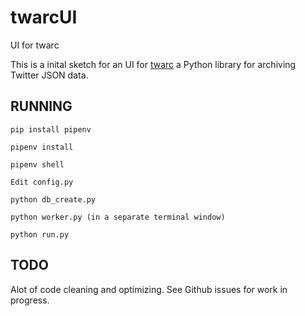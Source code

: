 # twarcUI
UI for twarc

This is a inital sketch for an UI for [twarc](https://github.com/DocNow/twarc) a Python library for archiving Twitter JSON data.

## RUNNING

    pip install pipenv

    pipenv install

    pipenv shell

    Edit config.py

    python db_create.py

    python worker.py (in a separate terminal window)

    python run.py



## TODO

Alot of code cleaning and optimizing. See Github issues for work in progress.




